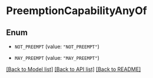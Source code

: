 # PreemptionCapabilityAnyOf

## Enum


* `NOT_PREEMPT` (value: `"NOT_PREEMPT"`)

* `MAY_PREEMPT` (value: `"MAY_PREEMPT"`)


[[Back to Model list]](../README.md#documentation-for-models) [[Back to API list]](../README.md#documentation-for-api-endpoints) [[Back to README]](../README.md)


